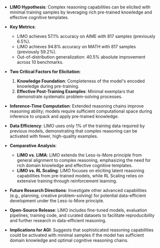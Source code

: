 - **LIMO Hypothesis**: Complex reasoning capabilities can be elicited with minimal training samples by leveraging rich pre-trained knowledge and effective cognitive templates.
  
- **Key Metrics**: 
  - LIMO achieves 57.1% accuracy on AIME with 817 samples (previously 6.5%).
  - LIMO achieves 94.8% accuracy on MATH with 817 samples (previously 59.2%).
  - Out-of-distribution generalization: 40.5% absolute improvement across 10 benchmarks.

- **Two Critical Factors for Elicitation**:
  1. **Knowledge Foundation**: Completeness of the model's encoded knowledge during pre-training.
  2. **Effective Post-Training Examples**: Minimal exemplars that demonstrate systematic problem-solving processes.

- **Inference-Time Computation**: Extended reasoning chains improve reasoning ability; models require sufficient computational space during inference to unpack and apply pre-trained knowledge.

- **Data Efficiency**: LIMO uses only 1% of the training data required by previous models, demonstrating that complex reasoning can be activated with fewer, high-quality examples.

- **Comparative Analysis**:
  - **LIMO vs. LIMA**: LIMO extends the Less-is-More principle from general alignment to complex reasoning, emphasizing the need for rich domain knowledge and effective cognitive templates.
  - **LIMO vs. RL Scaling**: LIMO focuses on eliciting latent reasoning capabilities from pre-trained models, while RL Scaling relies on extensive training through reinforcement learning.

- **Future Research Directions**: Investigate other advanced capabilities (e.g., planning, creative problem-solving) for potential data-efficient development under the Less-is-More principle.

- **Open-Source Release**: LIMO includes fine-tuned models, evaluation pipelines, training code, and curated datasets to facilitate reproducibility and further research in data-efficient reasoning.

- **Implications for AGI**: Suggests that sophisticated reasoning capabilities could be activated with minimal samples if the model has sufficient domain knowledge and optimal cognitive reasoning chains.